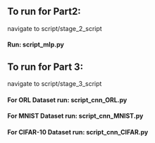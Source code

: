 ## To run for Part2:

navigate to script/stage_2_script

#### Run: script_mlp.py

## To run for Part 3:

navigate to script/stage_3_script
#### For ORL Dataset run: script_cnn_ORL.py
#### For MNIST Dataset run: script_cnn_MNIST.py
#### For CIFAR-10 Dataset run: script_cnn_CIFAR.py